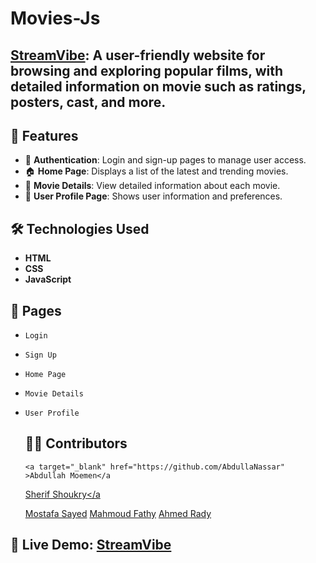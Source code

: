 # Movies-Js

## <a href="https://streamvibees.netlify.app/">StreamVibe</a>: A user-friendly website for browsing and exploring popular films, with detailed information on movie such as ratings, posters, cast, and more.

 ## 🚀 Features

 - 🔐 **Authentication**: Login and sign-up pages to manage user access.
 - 🏠 **Home Page**: Displays a list of the latest and trending movies.
 - 📝 **Movie Details**: View detailed information about each movie.
 - 👤 **User Profile Page**: Shows user information and preferences.

## 🛠 Technologies Used

- **HTML**
- **CSS**
- **JavaScript**

## 📄 Pages

- `Login`
- `Sign Up`
- `Home Page`
- `Movie Details`
- `User Profile`

  ## 👨‍💻 Contributors
      <a target="_blank" href="https://github.com/AbdullaNassar"
      >Abdullah Moemen</a
    >
    <a target="_blank" href="https://github.com/sherifshoukryalqwatly"
      >Sherif Shoukry</a
    >
    <a target="_blank" href="https://github.com/mostafasayed0">
      Mostafa Sayed</a
    >
    <a target="_blank" href="https://github.com/MahmoudFathyTawfeek"
      >Mahmoud Fathy</a
    >
    <a target="_blank" href="https://github.com/RAaDY-7">Ahmed Rady</a>

## 🔗 **Live Demo**: <a href="https://streamvibees.netlify.app/">StreamVibe<a/>
    
